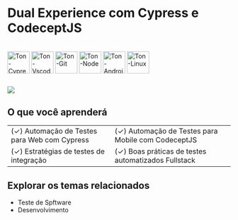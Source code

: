 # Dual Experience com Cypress e CodeceptJS

<div style="display: inline-block">
  <br>
           
  <img align="center" alt="Ton-Cypress" heigh="50" width="50" src="https://cdn.jsdelivr.net/gh/devicons/devicon@latest/icons/cypressio/cypressio-original.svg" />
  <img align="center" alt="Ton-Vscode" heigh="50" width="50" src="https://cdn.jsdelivr.net/gh/devicons/devicon@latest/icons/vscode/vscode-original.svg" />
  <img align="center" alt="Ton-Git" heigh="50" width="50" src="https://cdn.jsdelivr.net/gh/devicons/devicon@latest/icons/git/git-original.svg" />
  <img align="center" alt="Ton-Node" heigh="50" width="50" src="https://cdn.jsdelivr.net/gh/devicons/devicon@latest/icons/nodejs/nodejs-original.svg" />          
  <img align="center" alt="Ton-Android" heigh="50" width="50" src="https://cdn.jsdelivr.net/gh/devicons/devicon@latest/icons/android/android-plain-wordmark.svg" />
  <img align="center" alt="Ton-Linux" heigh="50" width="50" src="https://cdn.jsdelivr.net/gh/devicons/devicon@latest/icons/linux/linux-original.svg" />
          
          
          
</div>

##

<div> 
  <a href="https://www.linkedin.com/in/ericton-brito-1b511b14b/" target="_blank"><img src="https://img.shields.io/badge/-LinkedIn-%230077B5?style=for-the-badge&logo=linkedin&logoColor=white" target="_blank"></a> 
</div>

## O que você aprenderá

|                                                                          |                                                                                        |
| ------------------------------------------------------------------------ | -------------------------------------------------------------------------------------- |
| (✓) Automação de Testes para Web com Cypress                             | (✓) Automação de Testes para Mobile com CodeceptJS                                     |
| (✓) Estratégias de testes de integração                                  | (✓) Boas práticas de testes automatizados Fullstack                                    |


## Explorar os temas relacionados

- Teste de Spftware
- Desenvolvimento
